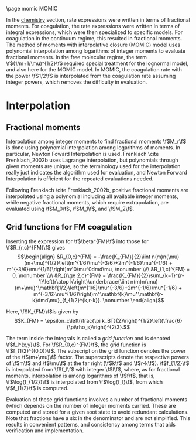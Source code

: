 \page momic MOMIC

In the [chemistry](1_chemistry.md) section, rate expressions were written in terms of fractional moments. For coagulation, the rate expressions were written in terms of integral expressions, which were then specialized to specific models. For coagulation in the continuum regime, this resulted in fractional moments. The method of moments with interpolative closure (MOMIC) model uses polynomial interpolation among logarithms of integer moments to evaluate fractional moments. In the free molecular regime, the term \f$(1/m+1/\mu)^{1/2}\f$ required special treatment for the lognormal model, and also here for the MOMIC model. In MOMIC, the coagulation rate with the power \f$1/2\f$ is interpolated from the coagulation rate assuming integer powers, which removes the difficulty in evaluation. 

# Interpolation

## Fractional moments

Interpolation among integer moments to find fractional moments \f$M_r\f$ is done using polynomial interpolation among logarithms of moments. In particular, Newton Foward Interpolation is used. Frenklach \cite Frenklach_2002b uses Lagrange interpolation, but polynomials through given moments are unique, so the terminology used for the interpolation really just indicates the algorithm used for evaluation, and Newton Forward Interpolation is efficient for the repeated evaluations needed.

Following Frenklach \cite Frenklach_2002b, positive fractional moments are interpolated using a polynomial including all available integer moments, while negative fractional moments, which require extrapolation, are evaluated using \f$M_0\f$, \f$M_1\f$, and \f$M_2\f$.

## Grid functions for FM coagulation

Inserting the expression for \f$\beta^{FM}\f$ into those for \f$R_{r,c}^{FM}\f$ gives
$$\begin{align}
&R_{0,c}^{FM} = -\frac{K_{FM}}{2}\iint n(m)n(\mu)(m+\mu)^{1/2}\left(m^{1/6}\mu^{-3/6}+2m^{-1/6}\mu^{-1/6} + m^{-3/6}\mu^{1/6}\right)m^0\mu^0dmd\mu, \nonumber \\\\
&R_{1,c}^{FM} = 0, \nonumber \\\\
&R_{r\ge 2,c}^{FM} = \frac{K_{FM}}{2}\sum_{k=1}^{r-1}\left(r\atop k\right)\underbrace{\iint n(m)n(\mu)(m+\mu)^\mathbf{1/2}\left(m^{1/6}\mu^{-3/6}+2m^{-1/6}\mu^{-1/6} + m^{-3/6}\mu^{1/6}\right)m^\mathbf{k}\mu^\mathbf{r-k}dmd\mu}_{f_{1/2}^{k,r-k}}. \nonumber
\end{align}$$

Here, \f$K_{FM}\f$is given by
$$K_{FM} = \epsilon_c\left(\frac{\pi k_BT}{2}\right)^{1/2}\left(\frac{6}{\pi\rho_s}\right)^{2/3}.$$

The term inside the integrals is called a *grid function* and is denoted \f$f_l^{x,y}\f$. For \f$R_{0,c}^{FM}\f$, the grid function is \f$f_{1/2}^{(0,0)}\f$. The subscript on the grid function denotes the power of the \f$(m+\mu)\f$ factor. The superscripts denote the respective powers of \f$m\f$ and \f$\mu\f$ at the far right (\f$k\f$ and \f$r-k\f$). \f$f_{1/2}\f$ is interpolated from \f$f_l\f$ with integer \f$l\f$, where, as for fractional moments, interpolation is among logarithms of \f$f\f$, that is, \f$\log{f_{1/2}}\f$ is interpolated from \f$\log{f_l}\f$, from which \f$f_{1/2}\f$ is computed.

Evaluation of these grid functions involves a number of fractional moments (which depends on the number of integer moments carried. These are computed and stored for a given soot state to avoid redundant calculations. Note that fractions have a six in the denominator and are not simplified. This results in convenient patterns, and consistency among terms that aids verification and implementation.
